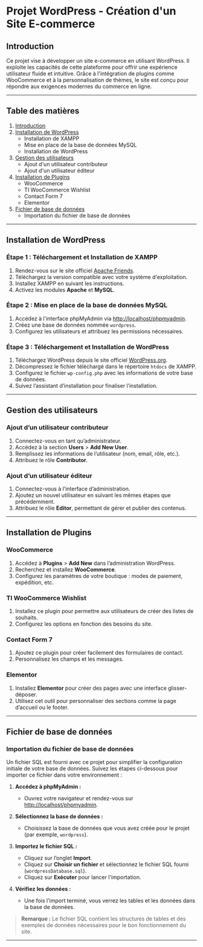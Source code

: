 # Projet WordPress - Création d'un Site E-commerce

## **Introduction**
Ce projet vise à développer un site e-commerce en utilisant WordPress. Il exploite les capacités de cette plateforme pour offrir une expérience utilisateur fluide et intuitive. Grâce à l'intégration de plugins comme WooCommerce et à la personnalisation de thèmes, le site est conçu pour répondre aux exigences modernes du commerce en ligne.

---

## **Table des matières**
1. [Introduction](#introduction)
2. [Installation de WordPress](#installation-de-wordpress)
   - Installation de XAMPP
   - Mise en place de la base de données MySQL
   - Installation de WordPress
3. [Gestion des utilisateurs](#gestion-des-utilisateurs)
   - Ajout d'un utilisateur contributeur
   - Ajout d'un utilisateur éditeur
4. [Installation de Plugins](#installation-de-plugins)
   - WooCommerce
   - TI WooCommerce Wishlist
   - Contact Form 7
   - Elementor
5. [Fichier de base de données](#fichier-de-base-de-données)
   - Importation du fichier de base de données

---

## **Installation de WordPress**

### Étape 1 : Téléchargement et Installation de XAMPP
1. Rendez-vous sur le site officiel [Apache Friends](https://www.apachefriends.org/).
2. Téléchargez la version compatible avec votre système d'exploitation.
3. Installez XAMPP en suivant les instructions.
4. Activez les modules **Apache** et **MySQL**.

### Étape 2 : Mise en place de la base de données MySQL
1. Accédez à l'interface phpMyAdmin via [http://localhost/phpmyadmin](http://localhost/phpmyadmin).
2. Créez une base de données nommée `wordpress`.
3. Configurez les utilisateurs et attribuez les permissions nécessaires.

### Étape 3 : Téléchargement et Installation de WordPress
1. Téléchargez WordPress depuis le site officiel [WordPress.org](https://wordpress.org/).
2. Décompressez le fichier téléchargé dans le répertoire `htdocs` de XAMPP.
3. Configurez le fichier `wp-config.php` avec les informations de votre base de données.
4. Suivez l’assistant d’installation pour finaliser l’installation.

---

## **Gestion des utilisateurs**

### Ajout d’un utilisateur contributeur
1. Connectez-vous en tant qu’administrateur.
2. Accédez à la section **Users** > **Add New User**.
3. Remplissez les informations de l’utilisateur (nom, email, rôle, etc.).
4. Attribuez le rôle **Contributor**.

### Ajout d’un utilisateur éditeur
1. Connectez-vous à l’interface d’administration.
2. Ajoutez un nouvel utilisateur en suivant les mêmes étapes que précédemment.
3. Attribuez le rôle **Editor**, permettant de gérer et publier des contenus.

---

## **Installation de Plugins**

### WooCommerce
1. Accédez à **Plugins** > **Add New** dans l’administration WordPress.
2. Recherchez et installez **WooCommerce**.
3. Configurez les paramètres de votre boutique : modes de paiement, expédition, etc.

### TI WooCommerce Wishlist
1. Installez ce plugin pour permettre aux utilisateurs de créer des listes de souhaits.
2. Configurez les options en fonction des besoins du site.

### Contact Form 7
1. Ajoutez ce plugin pour créer facilement des formulaires de contact.
2. Personnalisez les champs et les messages.

### Elementor
1. Installez **Elementor** pour créer des pages avec une interface glisser-déposer.
2. Utilisez cet outil pour personnaliser des sections comme la page d’accueil ou le footer.

---

## **Fichier de base de données**

### Importation du fichier de base de données
Un fichier SQL est fourni avec ce projet pour simplifier la configuration initiale de votre base de données. Suivez les étapes ci-dessous pour importer ce fichier dans votre environnement :

1. **Accédez à phpMyAdmin :**
   - Ouvrez votre navigateur et rendez-vous sur [http://localhost/phpmyadmin](http://localhost/phpmyadmin).
   
2. **Sélectionnez la base de données :**
   - Choisissez la base de données que vous avez créée pour le projet (par exemple, `wordpress`).

3. **Importez le fichier SQL :**
   - Cliquez sur l’onglet **Import**.
   - Cliquez sur **Choisir un fichier** et sélectionnez le fichier SQL fourni (`wordpressDatabase.sql`).
   - Cliquez sur **Exécuter** pour lancer l'importation.

4. **Vérifiez les données :**
   - Une fois l'import terminé, vous verrez les tables et les données dans la base de données.

> **Remarque :** Le fichier SQL contient les structures de tables et des exemples de données nécessaires pour le bon fonctionnement du site.

---

 

